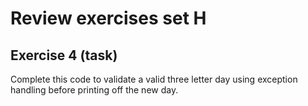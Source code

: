 # Review exercises set H
## Exercise 4 (task)
  
Complete this code to validate a valid three letter day using exception handling before printing off the new day.